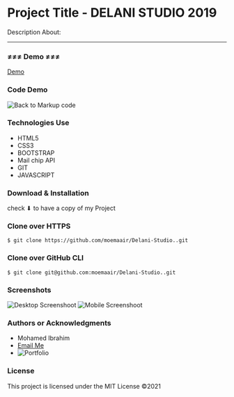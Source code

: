 
Project Title - DELANI STUDIO 2019
=======================================

Description About:

* * *






### ≠≠≠ Demo ≠≠≠ 

[Demo](https://moemaair.github.io/Delani-Studio./) 

### Code Demo
![Back to Markup code](https://github.com/moemaair/Delani-Studio.)

### Technologies Use
 
 * HTML5
 * CSS3
 * BOOTSTRAP
 * Mail chip API
 * GIT
 * JAVASCRIPT 

### Download & Installation
check ⬇ to have a copy of my Project

### Clone over HTTPS

```shell 
$ git clone https://github.com/moemaair/Delani-Studio..git

```
### Clone over GitHub CLI

```shell 
$ git clone git@github.com:moemaair/Delani-Studio..git

```
### Screenshots

![Desktop Screenshoot]()
![Mobile Screenshoot]()
### Authors or Acknowledgments

*   Mohamed Ibrahim
* [Email Me](mailto:rageali12@gmail.com?subject=[GitHub]%20Source%20Han%20Sans)
* ![Portfolio](https://moemaair.github.io/Portfolio-Landing-pg/)

### License

This project is licensed under the MIT License ©2021